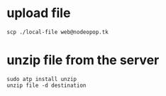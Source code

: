 # upload file 

    scp ./local-file web@nodeopop.tk

# unzip file from the server

    sudo atp install unzip
    unzip file -d destination
